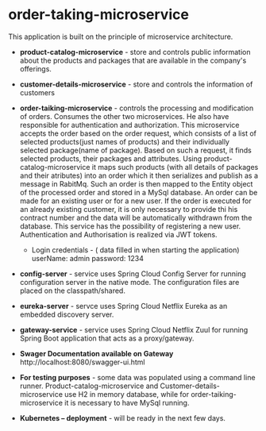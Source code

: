 # order-taking-microservice

This application is built on the principle of microservice architecture.

* **product-catalog-microservice**  - store and controls public information about the products and packages that are available in the company's offerings.

* **customer-details-microservice** - store and controls the information of customers

* **order-taiking-microservice** - controls the processing and modification of orders. Consumes the other two microservices.  He also have responsible for authentication and authorization.
This microservice accepts the order based on the order  request, which consists of a list of selected products(just names of products) and their individually selected package(name of package).
Based on such a request, it finds selected products, their packages and attributes. Using product-catalog-microservice it maps such products (with all details of packages and their atributes) into an order which it then serializes and publish as a message in RabitMq. 
Such an order is then mapped to the Entity object of the processed order and stored in a MySql database.
An order can be made for an existing user or for a new user.
If the order is executed for an already existing customer, 
it is only necessary to provide thi his contract number and the data will be automatically withdrawn from the database.
This service has the possibility of registering a new user.
Authentication and Authorisation is realized via JWT tokens. 
  * Login credentials  - ( data filled in when starting the application)   userName: admin  password: 1234



* **config-server**   - service uses Spring Cloud Config Server for running configuration server in the native mode. The configuration files are placed on the classpath/shared.

* **eureka-server**   - servce uses Spring Cloud Netflix Eureka as an embedded discovery server.

* **gateway-service** - service uses Spring Cloud Netflix Zuul for running Spring Boot application that acts as a proxy/gateway.


* **Swager Documentation available on Gateway**
http://localhost:8080/swagger-ui.html

* **For testing purposes** - some data was populated using a command line runner. Product-catalog-microservice and Customer-details-microservice  use H2 in memory database, while for order-taiking-microservice it is necessary to have MySql running. 

* **Kubernetes – deployment** - will be ready in the next few days.



